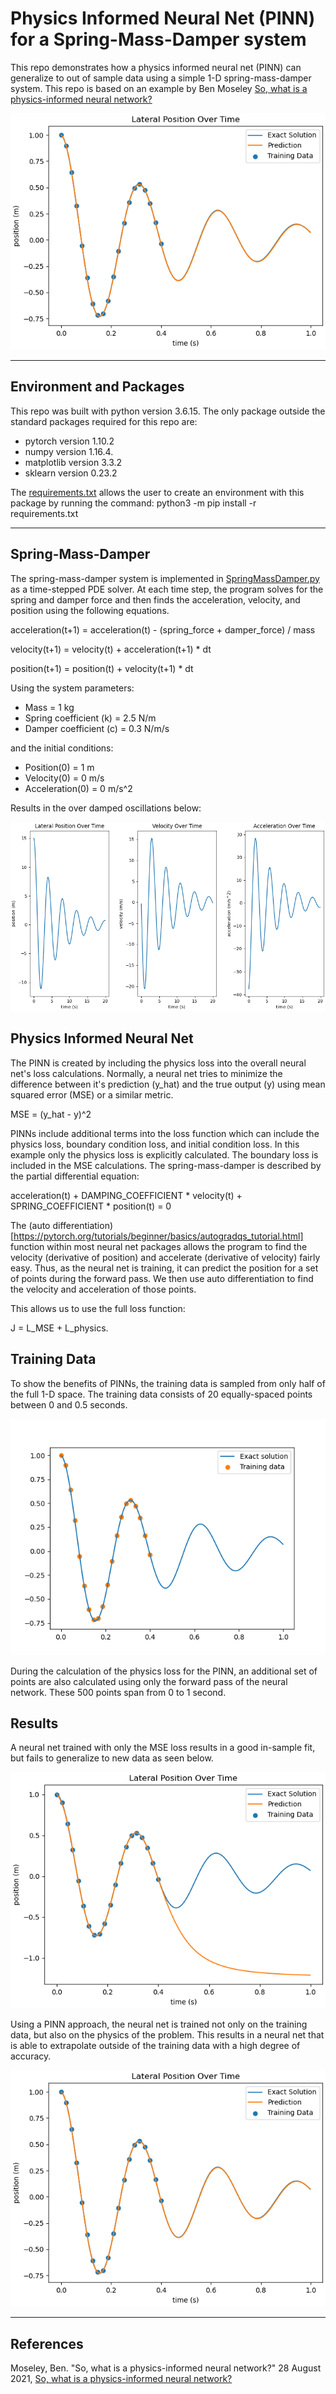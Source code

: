# Physics Informed Neural Net (PINN) for a Spring-Mass-Damper system

This repo demonstrates how a physics informed neural net (PINN) can generalize to out of sample data using a simple 1-D spring-mass-damper system. This repo is based on an example by Ben Moseley [So, what is a physics-informed neural network?](https://benmoseley.blog/my-research/so-what-is-a-physics-informed-neural-network/)

![Results with PINN](/Images/training_results_with_physics_informed.png)

---

## Environment and Packages

This repo was built with python version 3.6.15. The only package outside the standard packages required for this repo are:

* pytorch version 1.10.2
* numpy version 1.16.4.
* matplotlib version 3.3.2
* sklearn version 0.23.2

The [requirements.txt](requirements.txt) allows the user to create an environment with this package by running the command: python3 -m pip install -r requirements.txt

---

## Spring-Mass-Damper

 The spring-mass-damper system is implemented in [SpringMassDamper.py](SpringMassDamper.py) as a time-stepped PDE solver. At each time step, the program solves for the spring and damper force and then finds the acceleration, velocity, and position using the following equations.

acceleration(t+1) = acceleration(t) - (spring_force + damper_force) / mass

velocity(t+1) = velocity(t) + acceleration(t+1) * dt

position(t+1) = position(t) + velocity(t+1) * dt

Using the system parameters:

* Mass = 1 kg
* Spring coefficient (k) = 2.5 N/m
* Damper coefficient (c) = 0.3 N/m/s

and the initial conditions:

* Position(0) = 1 m
* Velocity(0) = 0 m/s
* Acceleration(0) = 0 m/s^2

Results in the over damped oscillations below:

![Spring-mass-system](/Images/position_velocity_acceleration_history.png)

## Physics Informed Neural Net

The PINN is created by including the physics loss into the overall neural net's loss calculations. Normally, a neural net tries to minimize the difference between it's prediction (y_hat) and the true output (y) using mean squared error (MSE) or a similar metric.

MSE = (y_hat - y)^2

PINNs include additional terms into the loss function which can include the physics loss, boundary condition loss, and initial condition loss. In this example only the physics loss is explicitly calculated. The boundary loss is included in the MSE calculations. The spring-mass-damper is described by the partial differential equation:

acceleration(t) + DAMPING_COEFFICIENT * velocity(t) + SPRING_COEFFICIENT * position(t) = 0

The (auto differentiation) [https://pytorch.org/tutorials/beginner/basics/autogradqs_tutorial.html] function within most neural net packages allows the program to find the velocity (derivative of position) and accelerate (derivative of velocity) fairly easy. Thus, as the neural net is training, it can predict the position for a set of points during the forward pass. We then use auto differentiation to find the velocity and acceleration of those points.

This allows us to use the full loss function:

J = L_MSE + L_physics.

## Training Data

To show the benefits of PINNs, the training data is sampled from only half of the full 1-D space. The training data consists of 20 equally-spaced points between 0 and 0.5 seconds.

![TrainingData](/Images/training_data.png)

During the calculation of the physics loss for the PINN, an additional set of points are also calculated using only the forward pass of the neural network. These 500 points span from 0 to 1 second.

## Results

A neural net trained with only the MSE loss results in a good in-sample fit, but fails to generalize to new data as seen below.

![training_results_noPINN](/Images/training_results_standard_loss_function.png)

Using a PINN approach, the neural net is trained not only on the training data, but also on the physics of the problem. This results in a neural net that is able to extrapolate outside of the training data with a high degree of accuracy.

![training_results_withPINN](/Images/training_results_with_physics_informed.png)

---

## References

Moseley, Ben. "So, what is a physics-informed neural network?" 28 August 2021, [So, what is a physics-informed neural network?](https://benmoseley.blog/my-research/so-what-is-a-physics-informed-neural-network/)
